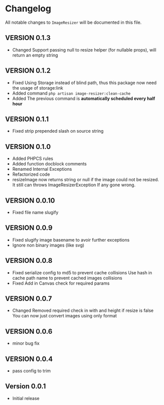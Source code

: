 # Changelog

All notable changes to `ImageResizer` will be documented in this file.

## VERSION 0.1.3
- Changed Support passing null to resize helper (for nullable props), will return an empty string
## VERSION 0.1.2
- Fixed Using Storage instead of blind path, thus this package now need the usage of storage:link
- Added command `php artisan image-resizer:clean-cache`
- Added The previous command is **automatically scheduled every half hour**

## VERSION 0.1.1
- Fixed strip prepended slash on source string

## VERSION 0.1.0
- Added PHPCS rules
- Added function docblock comments
- Renamed Internal Exceptions
- Refactorized code
- resizeImage now returns string or null if the image could not be resized.
  It still can throws ImageResizerException If any gone wrong.

## VERSION 0.0.10
- Fixed file name slugify

## VERSION 0.0.9
- Fixed slugify image basename to avoir further exceptions
- Ignore non binary images (like svg)

## VERSION 0.0.8
- Fixed serialize config to md5 to prevent cache collisions
  Use hash in cache path name to prevent cached images collisions
- Fixed Add in Canvas check for required params

## VERSION 0.0.7
- Changed Removed required check in with and height if resize is false
  You can now just convert images using only format

## VERSION 0.0.6
- minor bug fix

## VERSION 0.0.4
- pass config to trim

## Version 0.0.1
- Initial release
